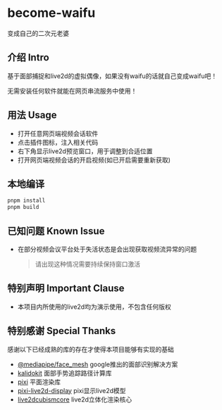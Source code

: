 # become-waifu
变成自己的二次元老婆

## 介绍 Intro

基于面部捕捉和live2d的虚拟偶像，如果没有waifu的话就自己变成waifu吧！

无需安装任何软件就能在网页串流服务中使用！

## 用法 Usage

- 打开任意网页端视频会话软件
- 点击插件图标，注入相关代码
- 右下角显示live2d预览窗口，用于调整到合适位置
- 打开网页端视频会话的开启视频(如已开启需要重新获取)

## 本地编译

```bash
pnpm install
pnpm build
```

## 已知问题 Known Issue

- 在部分视频会议平台处于失活状态是会出现获取视频流异常的问题
  > 请出现这种情况需要持续保持窗口激活

## 特别声明 Important Clause

- 本项目内所使用的live2d均为演示使用，不包含任何版权

## 特别感谢 Special Thanks

感谢以下已经成熟的库的存在才使得本项目能够有实现的基础

- [@mediapipe/face_mesh](https://google.github.io/mediapipe/solutions/face_mesh) google推出的面部识别解决方案
- [kalidokit](https://github.com/yeemachine/kalidokit) 面部手势追踪路径计算库
- [pixi](https://pixijs.com/) 平面渲染库
- [pixi-live2d-display](https://github.com/guansss/pixi-live2d-display) pixi显示live2d模型
- [live2dcubismcore](https://www.live2d.com/en/download/cubism-sdk/) live2d立体化渲染核心
